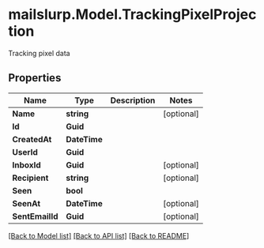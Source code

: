 # mailslurp.Model.TrackingPixelProjection
Tracking pixel data
## Properties

Name | Type | Description | Notes
------------ | ------------- | ------------- | -------------
**Name** | **string** |  | [optional] 
**Id** | **Guid** |  | 
**CreatedAt** | **DateTime** |  | 
**UserId** | **Guid** |  | 
**InboxId** | **Guid** |  | [optional] 
**Recipient** | **string** |  | [optional] 
**Seen** | **bool** |  | 
**SeenAt** | **DateTime** |  | [optional] 
**SentEmailId** | **Guid** |  | [optional] 

[[Back to Model list]](../README#documentation-for-models) [[Back to API list]](../README#documentation-for-api-endpoints) [[Back to README]](../README)

